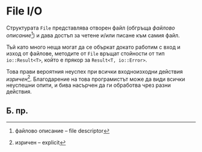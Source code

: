 # File I/O

Структурата `File` представлява отворен файл (обгръща _файлово
описание_[^f_descr]) и дава достъп за четене и/или писане към самия файл.

Тъй като много неща могат да се объркат докато работим с вход и изход от
файлове, методите от `File` връщат стойности от тип `io::Result<T>`, който е
прякор за `Result<T, io::Error>`.

Това прави вероятния неуспех при всички входноизходни действия
_изричен_[^explicit].  Благодарение на това програмистът може да види всички
неуспешни опити, и бива насърчен да ги обработва чрез разни действия.

## Б. пр.

[^f_descr]: файлово описание – file descriptor

[^explicit]: изричен – explicit
